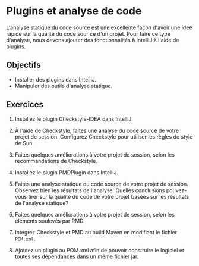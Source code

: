 Plugins et analyse de code
==========================

L'analyse statique du code source est une excellente façon d'avoir une idée
rapide sur la qualité du code sour ce d'un projet. Pour faire ce type d'analyse,
nous devons ajouter des fonctionnalités à IntelliJ à l'aide de plugins.

Objectifs
---------

* Installer des plugins dans IntelliJ.
* Manipuler des outils d'analyse statique.

Exercices
---------

1. Installez le plugin Checkstyle-IDEA dans IntelliJ.

2. À l'aide de Checkstyle, faites une analyse du code source de votre projet de
   session. Configurez Checkstyle pour utiliser les règles de style de Sun.

3. Faites quelques améliorations à votre projet de session, selon les
   recommandations de Checkstyle.

4. Installez le plugin PMDPlugin dans IntelliJ.

5. Faites une analyse statique du code source de votre projet de session.
   Observez bien les résultats de l'analyse. Quelles conclusions pouvez-vous
   tirer sur la qualité du code de votre projet basées sur les résultats de
   l'analyse statique?

6. Faites quelques améliorations à votre projet de session, selon les éléments
   soulevés par PMD.

7. Intégrez Checkstyle et PMD au build Maven en modifiant le fichier `POM.xml`.

8. Ajoutez un plugin au POM.xml afin de pouvoir construire le logiciel et toutes
   ses dépendances dans un même fichier jar.
